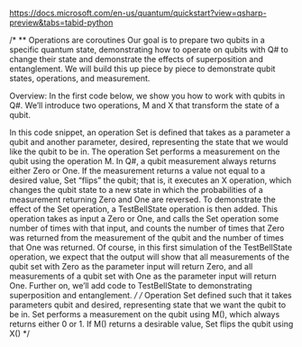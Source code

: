 https://docs.microsoft.com/en-us/quantum/quickstart?view=qsharp-preview&tabs=tabid-python

/* ** Operations are coroutines
Our goal is to prepare two qubits in a specific quantum state, demonstrating how to operate on qubits with Q# to change their state and demonstrate the effects of superposition and entanglement. We will build this up piece by piece to demonstrate qubit states, operations, and measurement.

Overview: In the first code below, we show you how to work with qubits in Q#. We’ll introduce two operations, M and X that transform the state of a qubit.

In this code snippet, an operation Set is defined that takes as a parameter a qubit and another parameter, desired, representing the state that we would like the qubit to be in. The operation Set performs a measurement on the qubit using the operation M. In Q#, a qubit measurement always returns either Zero or One. If the measurement returns a value not equal to a desired value, Set “flips” the qubit; that is, it executes an X operation, which changes the qubit state to a new state in which the probabilities of a measurement returning Zero and One are reversed. To demonstrate the effect of the Set operation, a TestBellState operation is then added. This operation takes as input a Zero or One, and calls the Set operation some number of times with that input, and counts the number of times that Zero was returned from the measurement of the qubit and the number of times that One was returned. Of course, in this first simulation of the TestBellState operation, we expect that the output will show that all measurements of the qubit set with Zero as the parameter input will return Zero, and all measurements of a qubit set with One as the parameter input will return One. Further on, we’ll add code to TestBellState to demonstrating superposition and entanglement.
*/
/*
Operation Set defined such that it takes parameters qubit and desired, representing state that we want the qubit to be in. 
Set performs a measurement on the qubit using M(), which always returns either 0 or 1. If M() returns a desirable value, Set flips the qubit using X()
*/